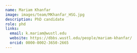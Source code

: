 ```yaml
---
name: Mariam Khanfar
image: images/team/MKhanfar_HSG.jpg
description: PhD candidate 
role: phd
links:
  email: k.mariam@wustl.edu
  website: https://dbbs.wustl.edu/people/mariam-khanfar/
  orcid: 0000-0002-3650-2665
---
```

